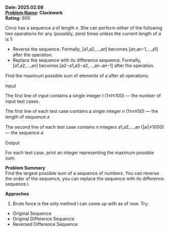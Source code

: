 **Date: 2025.02.08** \
**[Problem Name](https://codeforces.com/problemset/problem/2062/B): Clockwork** \
**Rating:** 900
<body>
Cirno has a sequence 𝑎 of length 𝑛. She can perform either of the following two operations for any (possibly, zero) times unless the current length of 𝑎 is 1:

- Reverse the sequence. Formally, [𝑎1,𝑎2,…,𝑎𝑛] becomes [𝑎𝑛,𝑎𝑛−1,…,𝑎1] after the operation.
- Replace the sequence with its difference sequence. Formally, [𝑎1,𝑎2,…,𝑎𝑛]
becomes [𝑎2−𝑎1,𝑎3−𝑎2,…,𝑎𝑛−𝑎𝑛−1] after the operation. 

Find the maximum possible sum of elements of 𝑎 after all operations.

Input

The first line of input contains a single integer 𝑡
(1≤𝑡≤100) — the number of input test cases.

The first line of each test case contains a single integer 𝑛 (1≤𝑛≤50) — the length of sequence 𝑎

The second line of each test case contains 𝑛
integers 𝑎1,𝑎2,…,𝑎𝑛 (|𝑎𝑖|≤1000) — the sequence 𝑎

Output

For each test case, print an integer representing the maximum possible sum.
</body>

**Problem Summary** \
Find the largest possible sum of a sequence of numbers. You can reverse the order of the sequence, you can replace the sequence with its difference sequence.\

**Approches**
1. Brute force is the only method I can come up with as of now. Try:
- Original Sequence
- Original Difference Sequence
- Reversed Difference Sequence